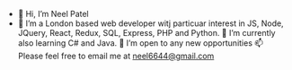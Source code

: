 - 👋 Hi, I’m Neel Patel
- 👀  I’m a London based web developer witj particuar interest in JS, Node, JQuery, React, Redux, SQL, Express, PHP and Python.
🌱 I’m currently also learning C# and Java.
💞️ I’m open to any new opportunities
📫 Please feel free to email me at neel6644@gmail.com
<!---
Neel6644/Neel6644 is a ✨ special ✨ repository because its `README.md` (this file) appears on your GitHub profile.
You can click the Preview link to take a look at your changes.
--->
